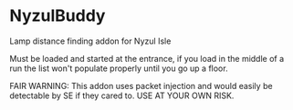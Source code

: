 # NyzulBuddy
Lamp distance finding addon for Nyzul Isle 


Must be loaded and started at the entrance, if you load in the middle of a run the list won't populate properly until you go up a floor.



FAIR WARNING: This addon uses packet injection and would easily be detectable by SE if they cared to. USE AT YOUR OWN RISK. 
